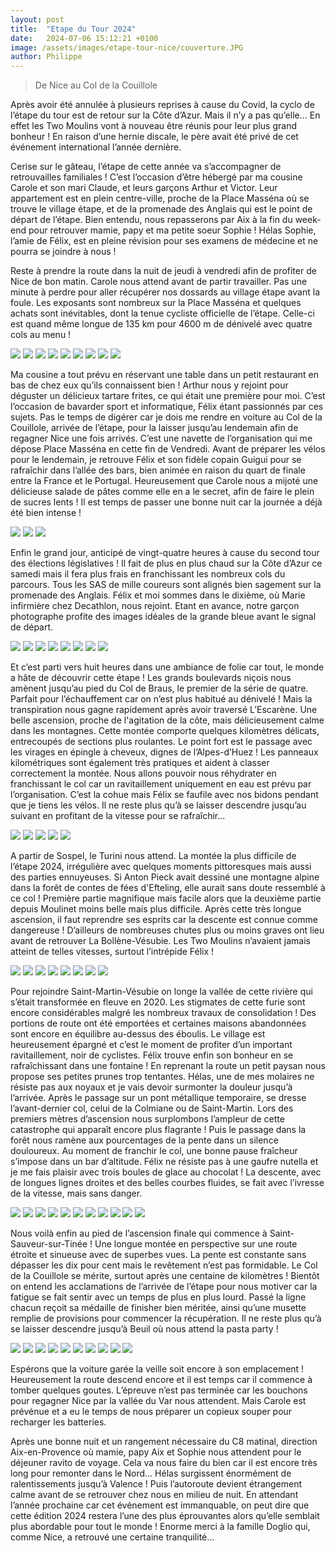 ```yaml
---
layout: post
title:  "Etape du Tour 2024"
date:   2024-07-06 15:12:21 +0100
image: /assets/images/etape-tour-nice/couverture.JPG
author: Philippe
---
```


> De Nice au Col de la Couillole

Après avoir été annulée à plusieurs reprises à cause du Covid, la cyclo de l’étape du tour est de retour sur la Côte d’Azur. Mais il n’y a pas qu’elle... En effet les Two Moulins vont à nouveau être réunis pour leur plus grand bonheur ! En raison d’une hernie discale, le père avait été privé de cet événement international l’année dernière.

Cerise sur le gâteau, l’étape de cette année va s’accompagner de retrouvailles familiales ! C’est l’occasion d’être hébergé par ma cousine Carole et son mari Claude, et leurs garçons Arthur et Victor. Leur appartement est en plein centre-ville, proche de la Place Masséna où se trouve le village étape, et de la promenade des Anglais qui est le point de départ de l’étape.
Bien entendu, nous repasserons par Aix à la fin du week-end pour retrouver mamie, papy et ma petite soeur Sophie ! Hélas Sophie, l’amie de Félix, est en pleine révision pour ses examens de médecine et ne pourra se joindre à nous !

Reste à prendre la route dans la nuit de jeudi à vendredi afin de profiter de Nice de bon matin. Carole nous attend avant de partir travailler. Pas une minute à perdre pour aller récupérer nos dossards au village étape avant la foule. Les exposants sont nombreux sur la Place Masséna et quelques achats sont inévitables, dont la tenue cycliste officielle de l’étape. Celle-ci est quand même longue de 135 km pour 4600 m de dénivelé avec quatre cols au menu !

<div class="gallery-box">
  <div class="gallery">
    <img src="/assets/images/etape-tour-nice/village4.jpeg">
    <img src="/assets/images/etape-tour-nice/village1.jpeg">
    <img src="/assets/images/etape-tour-nice/village5.jpeg">
    <img src="/assets/images/etape-tour-nice/village6-2.jpeg">
    <img src="/assets/images/etape-tour-nice/village7.jpeg">
    <img src="/assets/images/etape-tour-nice/village2.jpeg">
    <img src="/assets/images/etape-tour-nice/village8.jpeg">
    <img src="/assets/images/etape-tour-nice/village9.jpeg">
    <img src="/assets/images/etape-tour-nice/village3.jpeg">
  </div>
</div>

Ma cousine a tout prévu en réservant une table dans un petit restaurant en bas de chez eux qu’ils connaissent bien ! Arthur nous y rejoint pour déguster un délicieux tartare frites, ce qui était une première pour moi. C’est l’occasion de bavarder sport et informatique, Félix étant passionnés par ces sujets. Pas le temps de digérer car je dois me rendre en voiture au Col de la Couillole, arrivée de l’étape, pour la laisser jusqu’au lendemain afin de regagner Nice une fois arrivés. C’est une navette de l’organisation qui me dépose Place Masséna en cette fin de Vendredi. Avant de préparer les vélos pour le lendemain, je retrouve Félix et son fidèle copain Guigui pour se rafraîchir dans l’allée des bars, bien animée en raison du quart de finale entre la France et le Portugal. Heureusement que Carole nous a mijoté une délicieuse salade de pâtes comme elle en a le secret, afin de faire le plein de sucres lents ! Il est temps de passer une bonne nuit car la journée a déjà été bien intense !

<div class="gallery-box">
  <div class="gallery">
    <img src="/assets/images/etape-tour-nice/plage2.jpeg">
    <img src="/assets/images/etape-tour-nice/plage3.jpeg">
    <img src="/assets/images/etape-tour-nice/plage4.jpeg">
  </div>
</div>

Enfin le grand jour, anticipé de vingt-quatre heures à cause du second tour des élections législatives ! Il fait de plus en plus  chaud sur la Côte d’Azur ce samedi mais il fera plus frais en franchissant les nombreux cols du parcours. Tous les SAS de mille coureurs sont alignés bien sagement sur la promenade des Anglais. Félix et moi sommes dans le dixième, où Marie infirmière chez Decathlon, nous rejoint. Etant en avance, notre garçon photographe profite des images idéales de la grande bleue avant le signal de départ.

<div class="gallery-box">
  <div class="gallery">
    <img src="/assets/images/etape-tour-nice/depart1.jpeg">
    <img src="/assets/images/etape-tour-nice/depart2.jpeg">
    <img src="/assets/images/etape-tour-nice/depart3.jpeg">
    <img src="/assets/images/etape-tour-nice/depart4.jpeg">
    <img src="/assets/images/etape-tour-nice/depart5.jpeg">
    <img src="/assets/images/etape-tour-nice/depart6.jpeg">
    <img src="/assets/images/etape-tour-nice/depart7.jpeg">
    <img src="/assets/images/etape-tour-nice/depart8.jpeg">
  </div>
</div>

Et c’est parti vers huit heures dans une ambiance de folie car tout, le monde a hâte de découvrir cette étape ! Les grands boulevards niçois nous amènent jusqu’au pied du Col de Braus, le premier de la série de quatre. Parfait pour l’échauffement car on n’est plus habitué au dénivelé ! Mais la transpiration nous gagne rapidement après avoir traversé L’Escarène. Une belle ascension, proche de l'agitation de la côte, mais délicieusement calme dans les montagnes. Cette montée comporte quelques kilomètres délicats, entrecoupés de sections plus roulantes. Le point fort est le passage avec les virages en épingle à cheveux, dignes de l’Alpes-d’Huez ! Les panneaux kilométriques sont également très pratiques et aident à classer correctement la montée. Nous allons pouvoir nous réhydrater en franchissant le col car un ravitaillement uniquement en eau est prévu par l’organisation. C’est la cohue mais Félix se faufile avec nos bidons pendant que je tiens les vélos. Il ne reste plus qu’à se laisser descendre jusqu’au suivant en profitant de la vitesse pour se rafraîchir...

<div class="gallery-box">
  <div class="gallery">
    <img src="/assets/images/etape-tour-nice/braus1.jpeg">
    <img src="/assets/images/etape-tour-nice/braus5.jpeg">
    <img src="/assets/images/etape-tour-nice/braus2.jpeg">
    <img src="/assets/images/etape-tour-nice/braus3.jpeg">
    <img src="/assets/images/etape-tour-nice/braus4.jpeg">
  </div>
</div>

A partir de Sospel, le Turini nous attend. La montée la plus difficile  de l’étape 2024, irrégulière avec quelques moments pittoresques mais aussi des parties ennuyeuses. Si Anton Pieck avait dessiné une montagne alpine dans la forêt de contes de fées d'Efteling, elle aurait sans doute ressemblé à ce col ! Première partie magnifique mais facile alors que la deuxième partie depuis Moulinet moins belle mais plus difficile. Après cette très longue ascension, il faut reprendre ses esprits car la descente est connue comme dangereuse ! D’ailleurs de nombreuses chutes plus ou moins graves ont lieu avant de retrouver La Bollène-Vésubie. Les Two Moulins n’avaient jamais atteint de telles vitesses, surtout l’intrépide Félix !

<div class="gallery-box">
  <div class="gallery">
    <img src="/assets/images/etape-tour-nice/turini1.jpeg">
    <img src="/assets/images/etape-tour-nice/turini2.jpeg">
    <img src="/assets/images/etape-tour-nice/turini3.jpeg">
    <img src="/assets/images/etape-tour-nice/turini4.jpeg">
    <img src="/assets/images/etape-tour-nice/turini5.jpeg">
    <img src="/assets/images/etape-tour-nice/turini6.jpeg">
    <img src="/assets/images/etape-tour-nice/turini7.jpeg">
    <img src="/assets/images/etape-tour-nice/turini8.jpeg">
  </div>
</div>


Pour rejoindre Saint-Martin-Vésubie on longe la vallée de cette rivière qui s’était transformée en fleuve en 2020. Les stigmates de cette furie sont encore considérables malgré les nombreux travaux de consolidation ! Des portions de route ont été emportées et certaines maisons abandonnées sont encore en équilibre au-dessus des éboulis. Le village est heureusement épargné et c’est le moment de profiter d’un important ravitaillement, noir de cyclistes. Félix trouve enfin son bonheur en se rafraîchissant dans une fontaine ! En reprenant la route un petit paysan nous propose ses petites prunes trop tentantes. Hélas, une de mes molaires ne résiste pas  aux noyaux et je vais devoir surmonter la douleur jusqu’à l’arrivée. Après le passage sur un pont métallique temporaire, se dresse l’avant-dernier col, celui de la Colmiane ou de Saint-Martin. Lors des premiers mètres d’ascension nous surplombons l’ampleur de cette catastrophe qui apparaît encore plus flagrante ! Puis le passage dans la forêt nous ramène aux pourcentages de la pente dans un silence douloureux. Au moment de franchir le col, une bonne pause fraîcheur s’impose dans un bar d’altitude. Félix ne résiste pas à une gaufre nutella et je me fais plaisir avec trois boules de glace au chocolat ! La descente, avec de longues lignes droites et des belles courbes fluides, se fait avec l’ivresse de la vitesse, mais sans danger.

<div class="gallery-box">
  <div class="gallery">
    <img src="/assets/images/etape-tour-nice/colmiane1.jpeg">
    <img src="/assets/images/etape-tour-nice/colmiane2.jpeg">
    <img src="/assets/images/etape-tour-nice/colmiane3.jpeg">
    <img src="/assets/images/etape-tour-nice/colmiane4.jpeg">
    <img src="/assets/images/etape-tour-nice/colmiane5.jpeg">
    <img src="/assets/images/etape-tour-nice/colmiane6.jpeg">
    <img src="/assets/images/etape-tour-nice/colmiane7.jpeg">
    <img src="/assets/images/etape-tour-nice/colmiane8.jpeg">
    <img src="/assets/images/etape-tour-nice/colmiane9.jpeg">
    <img src="/assets/images/etape-tour-nice/colmiane10.jpeg">
    <img src="/assets/images/etape-tour-nice/colmiane11.jpeg">
  </div>
</div>

Nous voilà enfin au pied de l’ascension finale qui commence à Saint-Sauveur-sur-Tinée ! Une longue montée en perspective sur une route étroite et sinueuse avec de superbes vues. La pente est constante sans dépasser les dix pour cent mais le revêtement n’est pas formidable. Le Col de la Couillole se mérite, surtout après une centaine de kilomètres ! Bientôt on entend les acclamations de l’arrivée de l’étape pour nous motiver car la fatigue se fait sentir avec un temps de plus en plus lourd. Passé la ligne chacun reçoit sa médaille de finisher bien méritée, ainsi qu’une musette remplie de provisions pour commencer la récupération. Il ne reste plus qu’à se laisser descendre jusqu’à Beuil où nous attend la pasta party !

<div class="gallery-box">
  <div class="gallery">
    <img src="/assets/images/etape-tour-nice/couillole1.jpeg">
    <img src="/assets/images/etape-tour-nice/couillole2.jpeg">
    <img src="/assets/images/etape-tour-nice/couillole3.jpeg">
    <img src="/assets/images/etape-tour-nice/couillole4.jpeg">
    <img src="/assets/images/etape-tour-nice/couillole5.jpeg">
    <img src="/assets/images/etape-tour-nice/couillole6.jpeg">
    <img src="/assets/images/etape-tour-nice/couillole7.jpeg">
    <img src="/assets/images/etape-tour-nice/couillole8.jpeg">
    <img src="/assets/images/etape-tour-nice/couillole9.jpeg">
    <img src="/assets/images/etape-tour-nice/couillole10.jpeg">
  </div>
</div>

<center><div class="strava-embed-placeholder" data-embed-type="activity" data-embed-id="11824064538" data-style="standard"></div><script src="https://strava-embeds.com/embed.js"></script></center>

Espérons que la voiture garée la veille soit encore à son emplacement ! Heureusement la route descend encore et il est temps car il commence à tomber quelques goutes. L’épreuve n’est pas terminée car les bouchons pour regagner Nice par la vallée du Var nous attendent. Mais Carole est prévénue et a eu le temps de nous préparer un copieux souper pour recharger les batteries.

Après une bonne nuit et un rangement nécessaire du C8 matinal, direction Aix-en-Provence où mamie, papy Aix et Sophie nous attendent pour le déjeuner ravito de voyage. Cela va nous faire du bien car il est encore très long pour remonter dans le Nord... Hélas surgissent énormément de ralentissements jusqu’à Valence ! Puis l’autoroute devient étrangement calme avant de se retrouver chez nous en milieu de nuit. En attendant l’année prochaine car cet événement est immanquable, on peut dire que cette édition 2024 restera l’une des plus éprouvantes alors qu’elle semblait plus abordable pour tout le monde ! Enorme merci à la famille Doglio qui, comme Nice, a retrouvé une certaine tranquilité...
